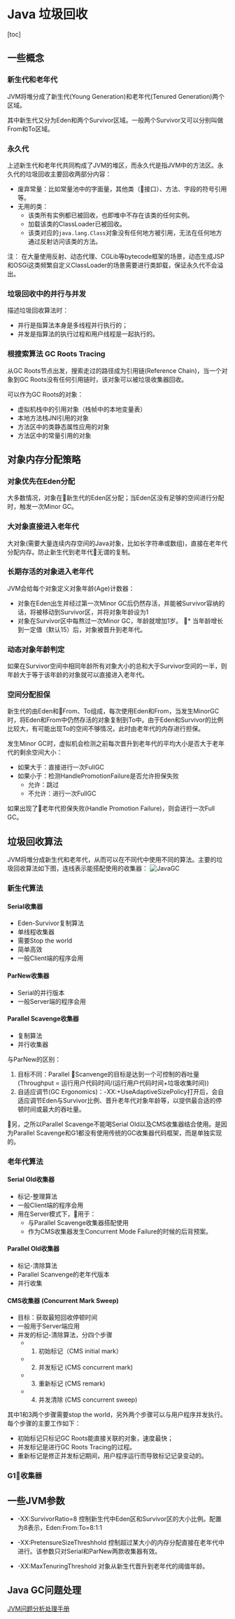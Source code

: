 # Java 垃圾回收
[toc]

## 一些概念

### 新生代和老年代
JVM将堆分成了新生代(Young Generation)和老年代(Tenured Generation)两个区域。

其中新生代又分为Eden和两个Survivor区域。一般两个Survivor又可以分别叫做From和To区域。

### 永久代
上述新生代和老年代共同构成了JVM的堆区，而永久代是指JVM中的方法区。永久代的垃圾回收主要回收两部分内容：
* 废弃常量：比如常量池中的字面量，其他类（接口）、方法、字段的符号引用等。
* 无用的类：
    * 该类所有实例都已被回收，也即堆中不存在该类的任何实例。
    * 加载该类的ClassLoader已被回收。
    * 该类对应的`java.lang.Class`对象没有任何地方被引用，无法在任何地方通过反射访问该类的方法。

注： 在大量使用反射、动态代理、CGLib等bytecode框架的场景，动态生成JSP和OSGi这类频繁自定义ClassLoader的场景需要进行类卸载，保证永久代不会溢出。

### 垃圾回收中的并行与并发
描述垃圾回收算法时：
* 并行是指算法本身是多线程并行执行的；
* 并发是指算法的执行过程和用户线程是一起执行的。

### 根搜索算法 GC Roots Tracing 

从GC Roots节点出发，搜索走过的路径成为引用链(Reference Chain)，当一个对象到GC Roots没有任何引用链时，该对象可以被垃圾收集器回收。

可以作为GC Roots的对象：
* 虚拟机栈中的引用对象（栈帧中的本地变量表）
* 本地方法栈JNI引用的对象
* 方法区中的类静态属性应用的对象
* 方法区中的常量引用的对象


## 对象内存分配策略

### 对象优先在Eden分配
大多数情况，对象在新生代的Eden区分配；当Eden区没有足够的空间进行分配时，触发一次Minor GC。

### 大对象直接进入老年代
大对象(需要大量连续内存空间的Java对象，比如长字符串或数组)，直接在老年代分配内存。防止新生代到老年代无谓的复制。

### 长期存活的对象进入老年代
JVM会给每个对象定义对象年龄(Age)计数器：
* 对象在Eden出生并经过第一次Minor GC后仍然存活，并能被Survivor容纳的话，将被移动到Survivor区，并将对象年龄设为1
* 对象在Survivor区中每熬过一次Minor GC，年龄就增加1岁。
* 当年龄增长到一定值（默认15）后，对象被晋升到老年代。

### 动态对象年龄判定
如果在Survivor空间中相同年龄所有对象大小的总和大于Survivor空间的一半，则年龄大于等于该年龄的对象就可以直接进入老年代。

### 空间分配担保
新生代的由Eden和From、To组成，每次使用Eden和From，当发生MinorGC时，将Eden和From中仍然存活的对象复制到To中。由于Eden和Survivor的比例比较大，有可能出现To的空间不够情况，此时由老年代的内存进行担保。

发生Minor GC时，虚拟机会检测之前每次晋升到老年代的平均大小是否大于老年代的剩余空间大小：
* 如果大于：直接进行一次FullGC
* 如果小于：检测HandlePromotionFailure是否允许担保失败
    * 允许：跳过
    * 不允许：进行一次FullGC

如果出现了老年代担保失败(Handle Promotion Failure)，则会进行一次Full GC。


## 垃圾回收算法
JVM将堆分成新生代和老年代，从而可以在不同代中使用不同的算法。主要的垃圾回收算法如下图，连线表示能搭配使用的收集器：
![JavaGC](JavaGC/JavaGC.png)

### 新生代算法
#### Serial收集器
* Eden-Survivor复制算法
* 单线程收集器
* 需要Stop the world
* 简单高效
* 一般Client端的程序会用

#### ParNew收集器
* Serial的并行版本
* 一般Server端的程序会用

#### Parallel Scavenge收集器
* 复制算法
* 并行收集器

与ParNew的区别：
1. 目标不同：Parallel Scanvenge的目标是达到一个可控制的吞吐量(Throughput = 运行用户代码时间/(运行用户代码时间+垃圾收集时间))
2. 自适应调节(GC Ergonomics)：-XX:+UseAdaptiveSizePolicy打开后，会自适应调节Eden与Survivor比例、晋升老年代对象年龄等，以提供最合适的停顿时间或最大的吞吐量。

另，之所以Parallel Scavenge不能喝Serial Old以及CMS收集器结合使用。是因为Parallel Scavenge和G1都没有使用传统的GC收集器代码框架，而是单独实现的。

### 老年代算法

#### Serial Old收集器
* 标记-整理算法
* 一般Client端的程序会用
* 用在Server模式下，用于：
    * 与Parallel Scavenge收集器搭配使用
    * 作为CMS收集器发生Concurrent Mode Failure的时候的后背预案。

#### Parallel Old收集器
* 标记-清除算法
* Parallel Scanvenge的老年代版本
* 并行收集

#### CMS收集器 (Concurrent Mark Sweep)
* 目标：获取最短回收停顿时间
* 一般用于Server端应用
* 并发的标记-清除算法，分四个步骤
    * 1. 初始标记（CMS initial mark）
    * 2. 并发标记 (CMS concurrent mark)
    * 3. 重新标记 (CMS remark)
    * 4. 并发清除 (CMS concurrent sweep)

其中1和3两个步骤需要stop the world，另外两个步骤可以与用户程序并发执行。每个步骤的主要工作如下：
* 初始标记只标记GC Roots能直接关联的对象，速度最快；
* 并发标记是进行GC Roots Tracing的过程。
* 重新标记是修正并发标记期间，用户程序运行而导致标记记录变动的。

### G1收集器


## 一些JVM参数

* -XX:SurvivorRatio=8 控制新生代中Eden区和Survivor区的大小比例。配置为8表示，Eden:From:To=8:1:1

* -XX:PretensureSizeThreshhold 控制超过某大小的内存分配直接在老年代中进行。该参数只对Serial和ParNew两款收集器有效。

* -XX:MaxTenuringThreshold 对象从新生代晋升到老年代的阈值年龄。


## Java GC问题处理

[JVM问题分析处理手册](https://zhuanlan.zhihu.com/p/43435903)